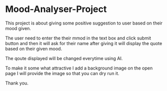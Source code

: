 # Mood-Analyser-Project

This project is about  giving some positive suggestion to user based on their mood given.

The user need to enter the their mmod in the text box  and click submit button and then it will ask for their name after giving it will display the quote based on their given mood.

The qoute displayed will be changed everytime  using AI.

To make it some what attractive I add a background image on the open page  I will provide the image  so that you can dry run it.

Thank you.
